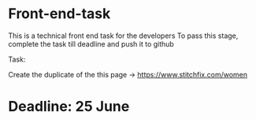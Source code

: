 # Front-end-task
This is a technical front end task for the developers 
To pass this stage, complete the task till deadline and push it to github

Task:

Create the duplicate of the this page → https://www.stitchfix.com/women


# Deadline: 25 June
